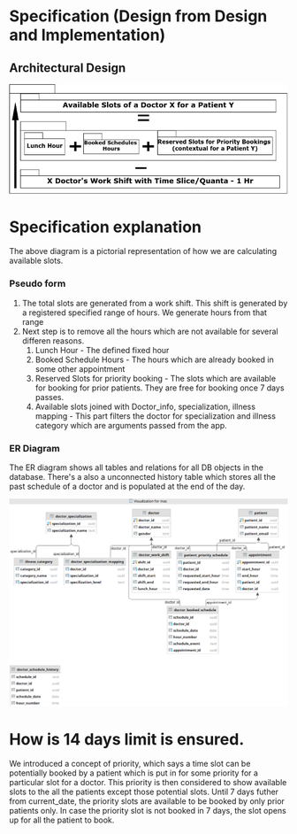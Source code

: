 # Specification (Design from Design and Implementation)

## Architectural Design
![Arch](../assets/scheduling%20logic%20explanation.drawio.png)

# Specification explanation
The above diagram is a pictorial representation of how we are calculating available slots.

### Pseudo form
1. The total slots are generated from a work shift. This shift is generated by a registered 
 specified range of hours. We generate hours from that range
2. Next step is to remove all the hours which are not available for several differen reasons.
   1. Lunch Hour - The defined fixed hour 
   2. Booked Schedule Hours - The hours which are already booked in some other appointment
   3. Reserved Slots for priority booking - The slots which are available for booking for prior patients. 
      They are free for booking once 7 days passes.
   4. Available slots joined with Doctor_info, specialization, illness mapping - This part filters the doctor for specialization and illness category which are arguments 
    passed from the app. 

### ER Diagram 
The ER diagram shows all tables and relations for all DB objects in the database.
There's a also a unconnected history table which stores all the past schedule of a doctor and is populated 
at the end of the day.

![ER diagram](../assets/2021-12-15_21-12.png)


# How is 14 days limit is ensured.
We introduced a concept of priority, which says a time slot can be potentially booked by a patient which is put in for some priority for a particular slot for a doctor.
This priority is then considered to show available slots to the all the patients except those potential slots.
Until 7 days futher from current_date, the priority slots are available to be booked by only prior patients only.
In case the priority slot is not booked in 7 days, the slot opens up for all the patient to book.